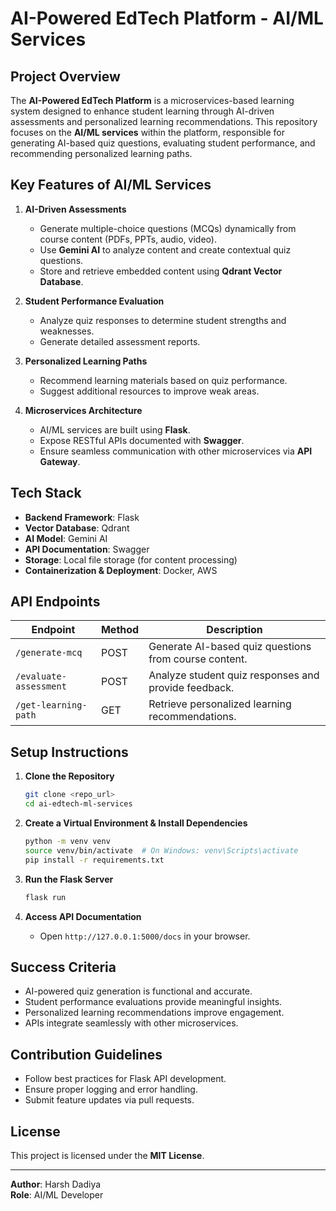 # AI-Powered EdTech Platform - AI/ML Services

## Project Overview
The **AI-Powered EdTech Platform** is a microservices-based learning system designed to enhance student learning through AI-driven assessments and personalized learning recommendations. This repository focuses on the **AI/ML services** within the platform, responsible for generating AI-based quiz questions, evaluating student performance, and recommending personalized learning paths.

## Key Features of AI/ML Services
1. **AI-Driven Assessments**
   - Generate multiple-choice questions (MCQs) dynamically from course content (PDFs, PPTs, audio, video).
   - Use **Gemini AI** to analyze content and create contextual quiz questions.
   - Store and retrieve embedded content using **Qdrant Vector Database**.

2. **Student Performance Evaluation**
   - Analyze quiz responses to determine student strengths and weaknesses.
   - Generate detailed assessment reports.

3. **Personalized Learning Paths**
   - Recommend learning materials based on quiz performance.
   - Suggest additional resources to improve weak areas.

4. **Microservices Architecture**
   - AI/ML services are built using **Flask**.
   - Expose RESTful APIs documented with **Swagger**.
   - Ensure seamless communication with other microservices via **API Gateway**.

## Tech Stack
- **Backend Framework**: Flask
- **Vector Database**: Qdrant
- **AI Model**: Gemini AI
- **API Documentation**: Swagger
- **Storage**: Local file storage (for content processing)
- **Containerization & Deployment**: Docker, AWS

## API Endpoints
| Endpoint                  | Method | Description |
|---------------------------|--------|-------------|
| `/generate-mcq`           | POST   | Generate AI-based quiz questions from course content. |
| `/evaluate-assessment`    | POST   | Analyze student quiz responses and provide feedback. |
| `/get-learning-path`      | GET    | Retrieve personalized learning recommendations. |

## Setup Instructions
1. **Clone the Repository**
   ```bash
   git clone <repo_url>
   cd ai-edtech-ml-services
   ```

2. **Create a Virtual Environment & Install Dependencies**
   ```bash
   python -m venv venv
   source venv/bin/activate  # On Windows: venv\Scripts\activate
   pip install -r requirements.txt
   ```

3. **Run the Flask Server**
   ```bash
   flask run
   ```

4. **Access API Documentation**
   - Open `http://127.0.0.1:5000/docs` in your browser.

## Success Criteria
- AI-powered quiz generation is functional and accurate.
- Student performance evaluations provide meaningful insights.
- Personalized learning recommendations improve engagement.
- APIs integrate seamlessly with other microservices.

## Contribution Guidelines
- Follow best practices for Flask API development.
- Ensure proper logging and error handling.
- Submit feature updates via pull requests.

## License
This project is licensed under the **MIT License**.

---

**Author**: Harsh Dadiya  
**Role**: AI/ML Developer